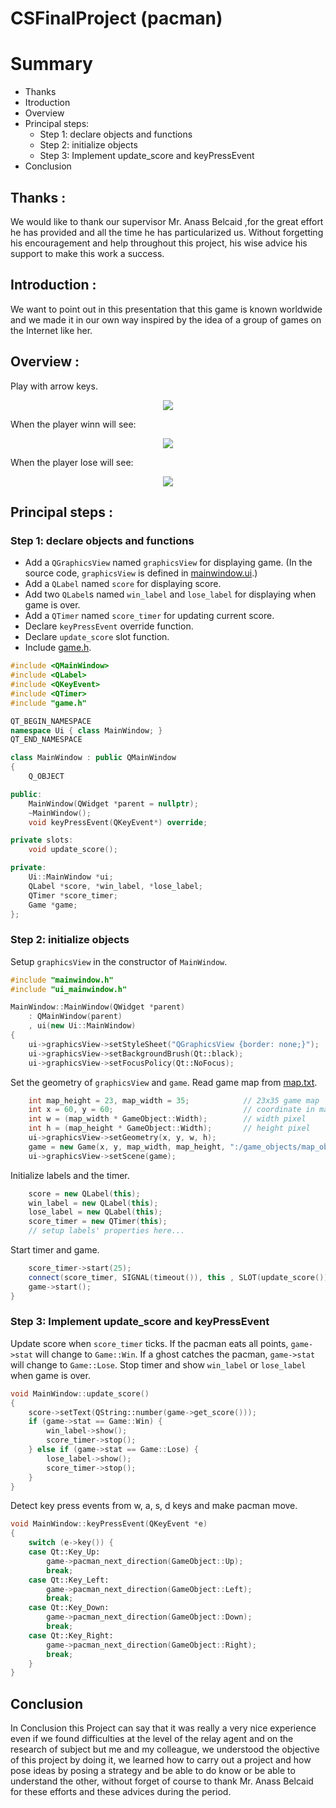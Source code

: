 # CSFinalProject (pacman)

# Summary
- Thanks
- Itroduction
- Overview
- Principal steps:
  - Step 1: declare objects and functions
  - Step 2: initialize objects
  - Step 3: Implement update_score and keyPressEvent
- Conclusion


 ## Thanks :
  We would like to thank our supervisor Mr. Anass Belcaid ,for the great effort he has provided and all the time he has particularized us. Without forgetting his encouragement and help throughout this project, his wise advice his support to make this work a success.

## Introduction :
We want to point out in this presentation that this game is known worldwide and we made it in our own way inspired by the idea of a group of games on the Internet like her.
 ## Overview :
 Play with arrow keys.
 
 <p align=center>
  
  <img src="CSFinalProject/src/game.jpeg">
  
 </p>

 When the player winn will see:
 <p align=center>
  
  <img src="CSFinalProject/src/winner.jpeg">
  
 </p>

 When the player lose will see:
 <p align=center>
  
  <img src="CSFinalProject/src/loser.jpeg">
  
 </p>

## Principal steps : 
### Step 1: declare objects and functions  
- Add a `QGraphicsView` named `graphicsView` for displaying game. (In the source code, `graphicsView` is defined in [mainwindow.ui](https://github.com/blueskyson/Qt-pac-man/blob/master/mainwindow.ui).)  
- Add a `QLabel` named `score` for displaying score.  
- Add two `QLabel`s named `win_label` and `lose_label` for displaying when game is over.  
- Add a `QTimer` named `score_timer` for updating current score.  
- Declare `keyPressEvent` override function.  
- Declare `update_score` slot function.  
- Include [game.h](https://github.com/blueskyson/Qt-pac-man/blob/master/source/game.h).

```cpp
#include <QMainWindow>
#include <QLabel>
#include <QKeyEvent>
#include <QTimer>
#include "game.h"

QT_BEGIN_NAMESPACE
namespace Ui { class MainWindow; }
QT_END_NAMESPACE

class MainWindow : public QMainWindow
{
    Q_OBJECT

public:
    MainWindow(QWidget *parent = nullptr);
    ~MainWindow();
    void keyPressEvent(QKeyEvent*) override;

private slots:
    void update_score();

private:
    Ui::MainWindow *ui;
    QLabel *score, *win_label, *lose_label;
    QTimer *score_timer;
    Game *game;
};
```

### Step 2: initialize objects

Setup `graphicsView` in the constructor of `MainWindow`.

```cpp
#include "mainwindow.h"
#include "ui_mainwindow.h"

MainWindow::MainWindow(QWidget *parent)
    : QMainWindow(parent)
    , ui(new Ui::MainWindow)
{
    ui->graphicsView->setStyleSheet("QGraphicsView {border: none;}");
    ui->graphicsView->setBackgroundBrush(Qt::black);
    ui->graphicsView->setFocusPolicy(Qt::NoFocus);
```

Set the geometry of `graphicsView` and `game`. Read game map from [map.txt](https://github.com/blueskyson/Qt-pac-man/blob/master/game_objects/map_objects/map.txt).

```cpp
    int map_height = 23, map_width = 35;            // 23x35 game map
    int x = 60, y = 60;                             // coordinate in mainwindow
    int w = (map_width * GameObject::Width);        // width pixel
    int h = (map_height * GameObject::Width);       // height pixel
    ui->graphicsView->setGeometry(x, y, w, h);
    game = new Game(x, y, map_width, map_height, ":/game_objects/map_objects/map.txt");
    ui->graphicsView->setScene(game);
```

Initialize labels and the timer.

```cpp
    score = new QLabel(this);
    win_label = new QLabel(this);
    lose_label = new QLabel(this);
    score_timer = new QTimer(this);
    // setup labels' properties here...
```

Start timer and game.

```cpp
    score_timer->start(25);
    connect(score_timer, SIGNAL(timeout()), this , SLOT(update_score()));
    game->start();
}
```

### Step 3: Implement update_score and keyPressEvent

Update score when `score_timer` ticks. If the pacman eats all points, `game->stat` will change to `Game::Win`. If a ghost catches the pacman, `game->stat` will change to `Game::Lose`. Stop timer and show `win_label` or `lose_label` when game is over.

```cpp
void MainWindow::update_score()
{
    score->setText(QString::number(game->get_score()));
    if (game->stat == Game::Win) {
        win_label->show();
        score_timer->stop();
    } else if (game->stat == Game::Lose) {
        lose_label->show();
        score_timer->stop();
    }
}
```

Detect key press events from w, a, s, d keys and make pacman move.

```cpp
void MainWindow::keyPressEvent(QKeyEvent *e)
{
    switch (e->key()) {
    case Qt::Key_Up:
        game->pacman_next_direction(GameObject::Up);
        break;
    case Qt::Key_Left:
        game->pacman_next_direction(GameObject::Left);
        break;
    case Qt::Key_Down:
        game->pacman_next_direction(GameObject::Down);
        break;
    case Qt::Key_Right:
        game->pacman_next_direction(GameObject::Right);
        break;
    }
}
```
## Conclusion
  In Conclusion this Project can say that it was really a very nice experience even if we found difficulties at the level of the relay agent and on the research of subject but me and my colleague, we understood the objective of this project by doing it, we learned how to carry out a project and how pose ideas by posing a strategy and be able to do know or be able to understand the other, without forget of course to thank Mr. Anass Belcaid for these efforts and these advices during the period.
